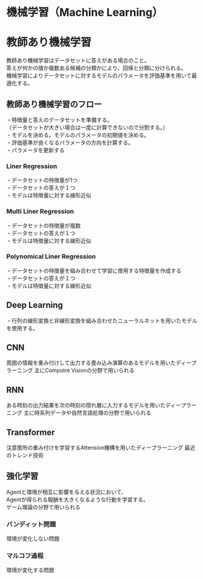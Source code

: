 # 機械学習（Machine Learning）

# 教師あり機械学習  
教師あり機械学習はデータセットに答えがある場合のこと。    
答えが何かの値か複数ある候補の分類かにより、回帰と分類に分けられる。  
機械学習によりデータセットに対するモデルのパラメータを評価基準を用いて最適化する。  
  
## 教師あり機械学習のフロー
・特徴量と答えのデータセットを準備する。  
（データセットが大きい場合は一度に計算できないので分割する。）  
・モデルを決める。モデルのパラメータの初期値を決める。  
・評価基準が良くなるパラメータの方向を計算する。  
・パラメータを更新する  

### Liner Regression
・データセットの特徴量が1つ  
・データセットの答えが１つ  
・モデルは特徴量に対する線形近似  

### Multi Liner Regression
・データセットの特徴量が複数  
・データセットの答えが１つ  
・モデルは特徴量に対する線形近似  

### Polynomical Liner Regression
・データセットの特徴量を組み合わせて学習に使用する特徴量を作成する  
・データセットの答えが１つ  
・モデルは特徴量に対する線形近似  

## Deep Learning
・行列の線形変換と非線形変換を組み合わせたニューラルネットを用いたモデルを使用する。

## CNN   
周囲の情報を重み付けして出力する畳み込み演算のあるモデルを用いたディープラーニング
主にComputre Visionの分野で用いられる

## RNN  
ある時刻の出力結果を次の時刻の隠れ層に入力するモデルを用いたディープラーニング
主に時系列データや自然言語処理の分野で用いられる

## Transformer  
注意箇所の重み付けを学習するAttension機構を用いたディープラーニング
最近のトレンド技術

## 強化学習
Agentと環境が相互に影響を与える状況において、  
Agentが得られる報酬を大きくなるような行動を学習する。  
ゲーム理論の分野で用いられる

### バンディット問題
環境が変化しない問題

### マルコフ過程
環境が変化する問題